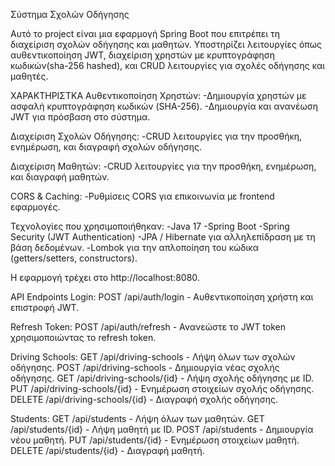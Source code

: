 Σύστημα Σχολών Οδήγησης

Αυτό το project είναι μια εφαρμογή Spring Boot που επιτρέπει τη διαχείριση σχολών οδήγησης και μαθητών. Υποστηρίζει λειτουργίες όπως αυθεντικοποίηση JWT, διαχείριση χρηστών με κρυπτογράφηση κωδικών(sha-256 hashed), και CRUD λειτουργίες για σχολές οδήγησης και μαθητές.

ΧΑΡΑΚΤΗΡΙΣΤΚΑ
Αυθεντικοποίηση Χρηστών:
-Δημιουργία χρηστών με ασφαλή κρυπτογράφηση κωδικών (SHA-256).
-Δημιουργία και ανανέωση JWT για πρόσβαση στο σύστημα.

Διαχείριση Σχολών Οδήγησης:
-CRUD λειτουργίες για την προσθήκη, ενημέρωση, και διαγραφή σχολών οδήγησης.

Διαχείριση Μαθητών:
-CRUD λειτουργίες για την προσθήκη, ενημέρωση, και διαγραφή μαθητών.

CORS & Caching:
-Ρυθμίσεις CORS για επικοινωνία με frontend εφαρμογές.

Τεχνολογίες που χρησιμοποιήθηκαν:
-Java 17
-Spring Boot
-Spring Security (JWT Authentication)
-JPA / Hibernate για αλληλεπίδραση με τη βάση δεδομένων.
-Lombok για την απλοποίηση του κώδικα (getters/setters, constructors).

Η εφαρμογή τρέχει στο http://localhost:8080.

API Endpoints
Login:
POST /api/auth/login - Αυθεντικοποίηση χρήστη και επιστροφή JWT.

Refresh Token:
POST /api/auth/refresh - Ανανεώστε το JWT token χρησιμοποιώντας το refresh token.

Driving Schools:
GET /api/driving-schools - Λήψη όλων των σχολών οδήγησης.
POST /api/driving-schools - Δημιουργία νέας σχολής οδήγησης.
GET /api/driving-schools/{id} - Λήψη σχολής οδήγησης με ID.
PUT /api/driving-schools/{id} - Ενημέρωση στοιχείων σχολής οδήγησης.
DELETE /api/driving-schools/{id} - Διαγραφή σχολής οδήγησης.

Students:
GET /api/students - Λήψη όλων των μαθητών.
GET /api/students/{id} - Λήψη μαθητή με ID.
POST /api/students - Δημιουργία νέου μαθητή.
PUT /api/students/{id} - Ενημέρωση στοιχείων μαθητή.
DELETE /api/students/{id} - Διαγραφή μαθητή.



